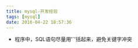 ```yaml
---
title: mysql-开发经验
tags: [mysql]
date: 2016-04-22 18:57:36
---
```


-   程序中，SQL语句尽量用'`'括起来，避免关键字冲突
